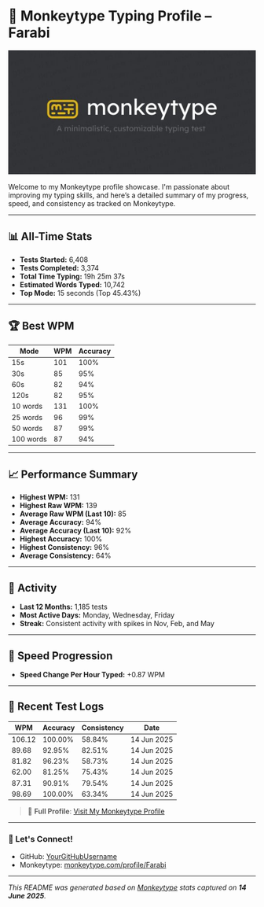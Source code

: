 # 🧠 Monkeytype Typing Profile – Farabi

![Monkeytype Banner](Images/Monkeytype.jpeg)

Welcome to my Monkeytype profile showcase. I'm passionate about improving my typing skills, and here’s a detailed summary of my progress, speed, and consistency as tracked on Monkeytype.

---

## 📊 All-Time Stats
- **Tests Started:** 6,408  
- **Tests Completed:** 3,374  
- **Total Time Typing:** 19h 25m 37s  
- **Estimated Words Typed:** 10,742  
- **Top Mode:** 15 seconds (Top 45.43%)

---

## 🏆 Best WPM
| Mode       | WPM | Accuracy |
|------------|-----|----------|
| 15s        | 101 | 100%     |
| 30s        |  85 | 95%      |
| 60s        |  82 | 94%      |
| 120s       |  82 | 95%      |
| 10 words   | 131 | 100%     |
| 25 words   |  96 | 99%      |
| 50 words   |  87 | 99%      |
| 100 words  |  87 | 94%      |

---

## 📈 Performance Summary
- **Highest WPM:** 131  
- **Highest Raw WPM:** 139  
- **Average Raw WPM (Last 10):** 85  
- **Average Accuracy:** 94%  
- **Average Accuracy (Last 10):** 92%  
- **Highest Accuracy:** 100%  
- **Highest Consistency:** 96%  
- **Average Consistency:** 64%

---

## 📅 Activity
- **Last 12 Months:** 1,185 tests  
- **Most Active Days:** Monday, Wednesday, Friday  
- **Streak:** Consistent activity with spikes in Nov, Feb, and May

---

## 🧠 Speed Progression
- **Speed Change Per Hour Typed:** +0.87 WPM

---

## 📃 Recent Test Logs
| WPM   | Accuracy | Consistency | Date           |
|-------|----------|-------------|----------------|
| 106.12| 100.00%  | 58.84%      | 14 Jun 2025    |
| 89.68 | 92.95%   | 82.51%      | 14 Jun 2025    |
| 81.82 | 96.23%   | 58.73%      | 14 Jun 2025    |
| 62.00 | 81.25%   | 75.43%      | 14 Jun 2025    |
| 87.31 | 90.91%   | 79.54%      | 14 Jun 2025    |
| 98.69 | 100.00%  | 63.34%      | 14 Jun 2025    |

> 🔗 **Full Profile**: [Visit My Monkeytype Profile](https://monkeytype.com/profile/Farabi)

---

### 🔗 Let's Connect!
- GitHub: [YourGitHubUsername](https://github.com/YourGitHubUsername)
- Monkeytype: [monkeytype.com/profile/Farabi](https://monkeytype.com/profile/Farabi)

---

_This README was generated based on [Monkeytype](https://monkeytype.com) stats captured on **14 June 2025**._
